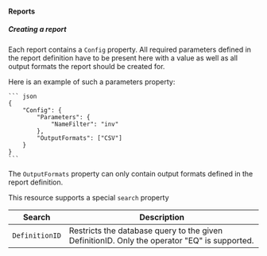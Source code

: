 #### Reports

##### Creating a report

Each report contains a ```Config``` property. All required parameters defined in the report definition have to be present here with a value as well as all output formats the report should be created for.

Here is an example of such a parameters property:

    ``` json
    {
        "Config": {
            "Parameters": {
                "NameFilter": "inv"
            },
            "OutputFormats": ["CSV"]
        }
    }
    ```

The ```OutputFormats``` property can only contain output formats defined in the report definition.

This resource supports a special ```search``` property

|Search|Description|
|-|-|
|```DefinitionID```| Restricts the database query to the given DefinitionID. Only the operator "EQ" is supported.|
